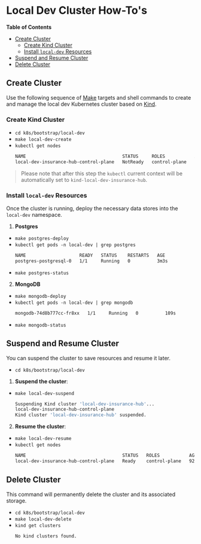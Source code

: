 # Local Dev Cluster How-To's

<!-- START doctoc generated TOC please keep comment here to allow auto update -->
<!-- DON'T EDIT THIS SECTION, INSTEAD RE-RUN doctoc TO UPDATE -->
**Table of Contents**

- [Create Cluster](#create-cluster)
  - [Create Kind Cluster](#create-kind-cluster)
  - [Install `local-dev` Resources](#install-local-dev-resources)
- [Suspend and Resume Cluster](#suspend-and-resume-cluster)
- [Delete Cluster](#delete-cluster)

<!-- END doctoc generated TOC please keep comment here to allow auto update -->

## Create Cluster

Use the following sequence of [Make](https://www.gnu.org/software/make/) targets and shell commands
to create and manage the local dev Kubernetes cluster based
on [Kind](https://github.com/kubernetes-sigs/kind?tab=readme-ov-file).

### Create Kind Cluster

- `cd k8s/bootstrap/local-dev`
- `make local-dev-create`
- `kubectl get nodes`
    ```bash
    NAME                                    STATUS     ROLES           AGE   VERSION
    local-dev-insurance-hub-control-plane   NotReady   control-plane   16s   v1.33.2
    ```

> Please note that after this step the `kubectl` current context will be automatically set to
`kind-local-dev-insurance-hub`.

### Install `local-dev` Resources

Once the cluster is running, deploy the necessary data stores into the `local-dev` namespace.

1. **Postgres**
- `make postgres-deploy`
- `kubectl get pods -n local-dev | grep postgres`
    ```bash
    NAME                    READY   STATUS    RESTARTS   AGE
    postgres-postgresql-0   1/1     Running   0          3m3s    
    ```
- `make postgres-status`

2. **MongoDB**  
- `make mongodb-deploy`
- `kubectl get pods -n local-dev | grep mongodb`
    ```bash
    mongodb-74d8b777cc-fr8xx   1/1     Running   0          109s
    ```
- `make mongodb-status`  

## Suspend and Resume Cluster

You can suspend the cluster to save resources and resume it later.
- `cd k8s/bootstrap/local-dev`

1. **Suspend the cluster**:
- `make local-dev-suspend`
    ```bash
    Suspending Kind cluster 'local-dev-insurance-hub'...
    local-dev-insurance-hub-control-plane
    Kind cluster 'local-dev-insurance-hub' suspended.
    ```

2. **Resume the cluster**:
- `make local-dev-resume`
- `kubectl get nodes`
    ```bash
    NAME                                    STATUS   ROLES           AGE   VERSION
    local-dev-insurance-hub-control-plane   Ready    control-plane   92m   v1.33.2
    ```

## Delete Cluster

This command will permanently delete the cluster and its associated storage.

- `cd k8s/bootstrap/local-dev` 
- `make local-dev-delete`
- `kind get clusters`
    ```bash
    No kind clusters found.
    ```